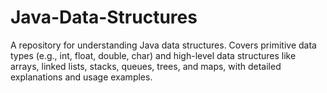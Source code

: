 # Java-Data-Structures
A repository for understanding Java data structures. Covers primitive data types (e.g., int, float, double, char) and high-level data structures like arrays, linked lists, stacks, queues, trees, and maps, with detailed explanations and usage examples.
